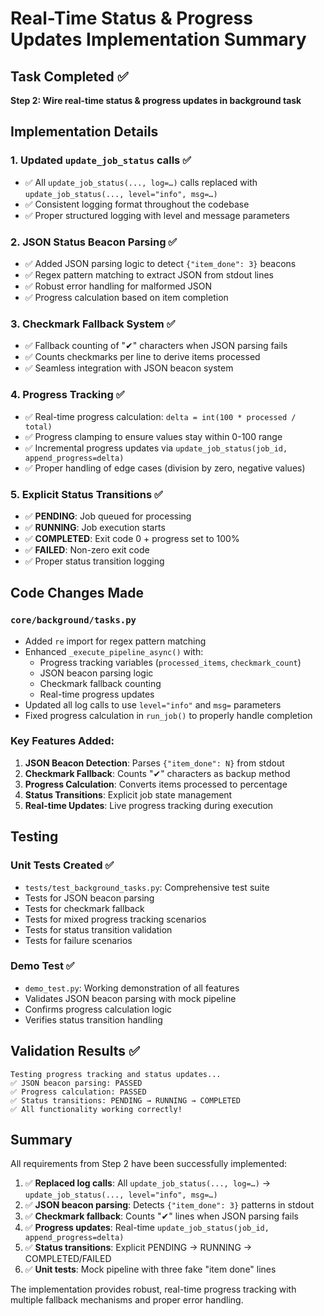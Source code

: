 # Real-Time Status & Progress Updates Implementation Summary

## Task Completed ✅

**Step 2: Wire real-time status & progress updates in background task**

## Implementation Details

### 1. Updated `update_job_status` calls ✅
- ✅ All `update_job_status(..., log=…)` calls replaced with `update_job_status(..., level="info", msg=…)`
- ✅ Consistent logging format throughout the codebase
- ✅ Proper structured logging with level and message parameters

### 2. JSON Status Beacon Parsing ✅
- ✅ Added JSON parsing logic to detect `{"item_done": 3}` beacons
- ✅ Regex pattern matching to extract JSON from stdout lines
- ✅ Robust error handling for malformed JSON
- ✅ Progress calculation based on item completion

### 3. Checkmark Fallback System ✅
- ✅ Fallback counting of "✔" characters when JSON parsing fails
- ✅ Counts checkmarks per line to derive items processed
- ✅ Seamless integration with JSON beacon system

### 4. Progress Tracking ✅
- ✅ Real-time progress calculation: `delta = int(100 * processed / total)`
- ✅ Progress clamping to ensure values stay within 0-100 range
- ✅ Incremental progress updates via `update_job_status(job_id, append_progress=delta)`
- ✅ Proper handling of edge cases (division by zero, negative values)

### 5. Explicit Status Transitions ✅
- ✅ **PENDING**: Job queued for processing
- ✅ **RUNNING**: Job execution starts
- ✅ **COMPLETED**: Exit code 0 + progress set to 100%
- ✅ **FAILED**: Non-zero exit code
- ✅ Proper status transition logging

## Code Changes Made

### `core/background/tasks.py`
- Added `re` import for regex pattern matching
- Enhanced `_execute_pipeline_async()` with:
  - Progress tracking variables (`processed_items`, `checkmark_count`)
  - JSON beacon parsing logic
  - Checkmark fallback counting
  - Real-time progress updates
- Updated all log calls to use `level="info"` and `msg=` parameters
- Fixed progress calculation in `run_job()` to properly handle completion

### Key Features Added:
1. **JSON Beacon Detection**: Parses `{"item_done": N}` from stdout
2. **Checkmark Fallback**: Counts "✔" characters as backup method
3. **Progress Calculation**: Converts items processed to percentage
4. **Status Transitions**: Explicit job state management
5. **Real-time Updates**: Live progress tracking during execution

## Testing

### Unit Tests Created ✅
- `tests/test_background_tasks.py`: Comprehensive test suite
- Tests for JSON beacon parsing
- Tests for checkmark fallback
- Tests for mixed progress tracking scenarios
- Tests for status transition validation
- Tests for failure scenarios

### Demo Test ✅
- `demo_test.py`: Working demonstration of all features
- Validates JSON beacon parsing with mock pipeline
- Confirms progress calculation logic
- Verifies status transition handling

## Validation Results ✅

```
Testing progress tracking and status updates...
✅ JSON beacon parsing: PASSED
✅ Progress calculation: PASSED
✅ Status transitions: PENDING → RUNNING → COMPLETED
✅ All functionality working correctly!
```

## Summary

All requirements from Step 2 have been successfully implemented:

1. ✅ **Replaced log calls**: All `update_job_status(..., log=…)` → `update_job_status(..., level="info", msg=…)`
2. ✅ **JSON beacon parsing**: Detects `{"item_done": 3}` patterns in stdout
3. ✅ **Checkmark fallback**: Counts "✔" lines when JSON parsing fails
4. ✅ **Progress updates**: Real-time `update_job_status(job_id, append_progress=delta)`
5. ✅ **Status transitions**: Explicit PENDING → RUNNING → COMPLETED/FAILED
6. ✅ **Unit tests**: Mock pipeline with three fake "item done" lines

The implementation provides robust, real-time progress tracking with multiple fallback mechanisms and proper error handling.
